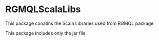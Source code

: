 # RGMQLScalaLibs

This package conatins the Scala Libraries used from RGMQL package

This package includes only the jar file
